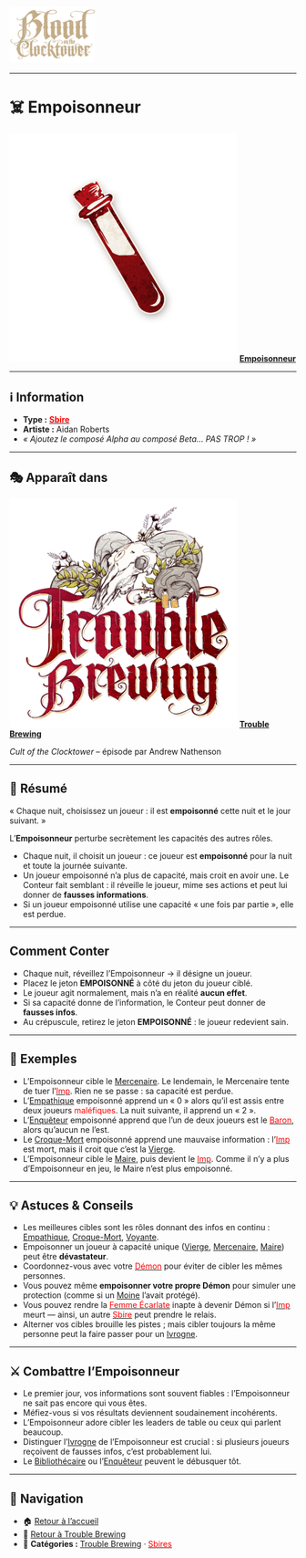 <p align="left">
  <a href="/botc-fr-bambi/">
    <img src="../images/logo.png" alt="Accueil BotC FR" width="150">
  </a>
</p>

---

# ☠️ Empoisonneur  

[<img src="../images/Icon_poisoner.png" alt="Empoisonneur" width="400">](empoisonneur.md) [**Empoisonneur**](../tb_roles/empoisonneur.md)

---

## ℹ️ Information  

- **Type :** [<span style="color:red">**Sbire**</span>](../sbires.md)  
- **Artiste :** Aidan Roberts  
- *« Ajoutez le composé Alpha au composé Beta... PAS TROP ! »*  

---

## 🎭 Apparaît dans  

[<img src="../images/Logo_trouble_brewing.png" alt="Trouble Brewing" width="400">](../trouble_brewing.md) [**Trouble Brewing**](../trouble_brewing.md)  

*Cult of the Clocktower* – épisode par Andrew Nathenson  

---

## 📖 Résumé  

« Chaque nuit, choisissez un joueur : il est **empoisonné** cette nuit et le jour suivant. »  

L’**Empoisonneur** perturbe secrètement les capacités des autres rôles.  
- Chaque nuit, il choisit un joueur : ce joueur est **empoisonné** pour la nuit et toute la journée suivante.  
- Un joueur empoisonné n’a plus de capacité, mais croit en avoir une. Le Conteur fait semblant : il réveille le joueur, mime ses actions et peut lui donner de **fausses informations**.  
- Si un joueur empoisonné utilise une capacité « une fois par partie », elle est perdue.  

---

## Comment Conter  

- Chaque nuit, réveillez l’Empoisonneur → il désigne un joueur.  
- Placez le jeton **EMPOISONNÉ** à côté du jeton du joueur ciblé.  
- Le joueur agit normalement, mais n’a en réalité **aucun effet**.  
- Si sa capacité donne de l’information, le Conteur peut donner de **fausses infos**.  
- Au crépuscule, retirez le jeton **EMPOISONNÉ** : le joueur redevient sain.  

---

## 🧾 Exemples  

- L’Empoisonneur cible le [Mercenaire](mercenaire.md). Le lendemain, le Mercenaire tente de tuer l’[<span style="color:red">Imp</span>](imp.md). Rien ne se passe : sa capacité est perdue.  
- L’[Empathique](empathique.md) empoisonné apprend un « 0 » alors qu’il est assis entre deux joueurs <span style="color:red">maléfiques</span>. La nuit suivante, il apprend un « 2 ».  
- L’[Enquêteur](enqueteur.md) empoisonné apprend que l’un de deux joueurs est le [<span style="color:red">Baron</span>](baron.md), alors qu’aucun ne l’est.  
- Le [Croque-Mort](croquemort.md) empoisonné apprend une mauvaise information : l’[<span style="color:red">Imp</span>](imp.md) est mort, mais il croit que c’est la [Vierge](vierge.md).  
- L’Empoisonneur cible le [Maire](maire.md), puis devient le [<span style="color:red">Imp</span>](imp.md). Comme il n’y a plus d’Empoisonneur en jeu, le Maire n’est plus empoisonné.  

---

## 💡 Astuces & Conseils  

- Les meilleures cibles sont les rôles donnant des infos en continu : [Empathique](empathique.md), [Croque-Mort](croquemort.md), [Voyante](voyante.md).  
- Empoisonner un joueur à capacité unique ([Vierge](vierge.md), [Mercenaire](mercenaire.md), [Maire](maire.md)) peut être **dévastateur**.  
- Coordonnez-vous avec votre [<span style="color:red">Démon</span>](../demons.md) pour éviter de cibler les mêmes personnes.  
- Vous pouvez même **empoisonner votre propre Démon** pour simuler une protection (comme si un [Moine](moine.md) l’avait protégé).  
- Vous pouvez rendre la [<span style="color:red">Femme Écarlate</span>](femmeecarlate.md) inapte à devenir Démon si l’[<span style="color:red">Imp</span>](imp.md) meurt — ainsi, un autre [<span style="color:red">Sbire</span>](../sbires.md) peut prendre le relais.  
- Alterner vos cibles brouille les pistes ; mais cibler toujours la même personne peut la faire passer pour un [Ivrogne](ivrogne.md).  

---

## ⚔️ Combattre l’Empoisonneur  

- Le premier jour, vos informations sont souvent fiables : l’Empoisonneur ne sait pas encore qui vous êtes.  
- Méfiez-vous si vos résultats deviennent soudainement incohérents.  
- L’Empoisonneur adore cibler les leaders de table ou ceux qui parlent beaucoup.  
- Distinguer l’[Ivrogne](ivrogne.md) de l’Empoisonneur est crucial : si plusieurs joueurs reçoivent de fausses infos, c’est probablement lui.  
- Le [Bibliothécaire](bibliothecaire.md) ou l’[Enquêteur](enqueteur.md) peuvent le débusquer tôt.  

---

## 📂 Navigation  

- 🏠 [Retour à l’accueil](../README.md)  
- 🍺 [Retour à Trouble Brewing](../trouble_brewing.md)  
- 📂 **Catégories :** [Trouble Brewing](../trouble_brewing.md) · [<span style="color:red">Sbires</span>](../sbires.md)

